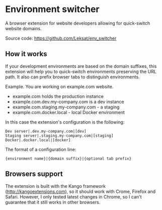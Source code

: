 # Environment switcher

A browser extension for website developers allowing for quick-switch website domains.

Source code: https://github.com/Leksat/env_switcher

## How it works

If your development environments are based on the domain suffixes, this extension will help you to quick-switch environments preserving the URL path. It also can prefix browser tabs to distinguish environments.

Example. You are working on example.com website.

- example.com holds the production instance
- example.com.dev.my-company.com is a dev instance
- example.com.staging.my-company.com - a staging
- example.com.docker.local - local Docker environment

In this case the extension's configuration is the following:

```
Dev server|.dev.my-company.com|[dev]
Staging server|.staging.my-company.com|[staging]
Docker|.docker.local|[docker]
```

The format of a configuration line:

```
{environment name}|{domain suffix}|{optional tab prefix}
```

## Browsers support

The extension is built with the Kango framework (http://kangoextensions.com), so it should work with Crome, Firefox and Safari. However, I only tested latest changes in Chrome, so I can't guarantee that it still works in other browsers.

